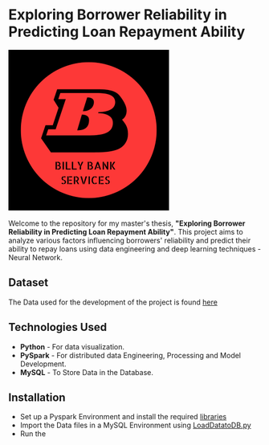 # Exploring Borrower Reliability in Predicting Loan Repayment Ability

![Project Logo](https://github.com/Erevos-IV/Predicting-Loan-Outcome/blob/main/Images/Logo.png)

Welcome to the repository for my master's thesis, **"Exploring Borrower Reliability in Predicting Loan Repayment Ability"**. This project aims to analyze various factors influencing borrowers' reliability and predict their ability to repay loans using data engineering and deep learning techniques - Neural Network.


## Dataset

The Data used for the development of the project is found [here](https://www.kaggle.com/competitions/home-credit-default-risk/data)

## Technologies Used

- **Python**    - For data visualization.
- **PySpark**   - For distributed data Engineering, Processing and Model Development.
- **MySQL**     - To Store Data in the Database.

## Installation

- Set up a Pyspark Environment and install the required [libraries]()
- Import the Data files in a MySQL Environment using [LoadDatatoDB.py](https://github.com/Erevos-IV/Predicting-Loan-Outcome/tree/main/LoadDataToDatabase)
- Run the 
